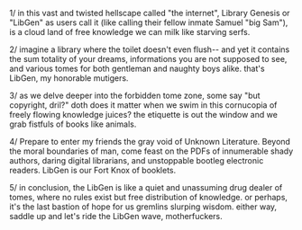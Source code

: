 1/ in this vast and twisted hellscape called "the internet", Library Genesis or "LibGen" as users call it (like calling their fellow inmate Samuel "big Sam"), is a cloud land of free knowledge we can milk like starving serfs.

2/ imagine a library where the toilet doesn't even flush-- and yet it contains the sum totality of your dreams, informations you are not supposed to see, and various tomes for both gentleman and naughty boys alike. that's LibGen, my honorable mutigers.

3/ as we delve deeper into the forbidden tome zone, some say "but copyright, dril?" doth does it matter when we swim in this cornucopia of freely flowing knowledge juices? the etiquette is out the window and we grab fistfuls of books like animals.

4/ Prepare to enter my friends the gray void of Unknown Literature. Beyond the moral boundaries of man, come feast on the PDFs of innumerable shady authors, daring digital librarians, and unstoppable bootleg electronic readers. LibGen is our Fort Knox of booklets. 

5/ in conclusion, the LibGen is like a quiet and unassuming drug dealer of tomes, where no rules exist but free distribution of knowledge. or perhaps, it's the last bastion of hope for us gremlins slurping wisdom. either way, saddle up and let's ride the LibGen wave, motherfuckers.